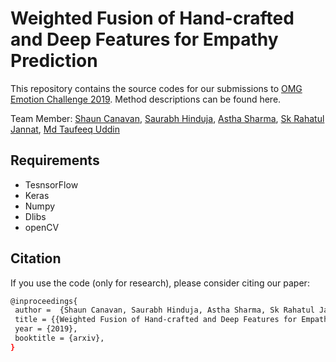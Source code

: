 # Weighted Fusion of Hand-crafted and Deep Features for Empathy Prediction

This repository contains the source codes for our submissions to [OMG Emotion Challenge 2019].
Method descriptions can be found here.

Team Member: [Shaun Canavan], [Saurabh Hinduja], [Astha Sharma], [Sk Rahatul Jannat], [Md Taufeeq Uddin ]

## Requirements
* TesnsorFlow
* Keras
* Numpy
* Dlibs
* openCV


## Citation
If you use the code (only for research), please consider citing our paper:
```sh
@inproceedings{
 author =  {Shaun Canavan, Saurabh Hinduja, Astha Sharma, Sk Rahatul Jannat, Md Taufeeq Uddin},
 title = {{Weighted Fusion of Hand-crafted and Deep Features for Empathy Prediction}},
 year = {2019},
 booktitle = {arxiv},
}
```

[OMG Emotion Challenge 2019]: <https://www2.informatik.uni-hamburg.de/wtm/omgchallenges/omg_empathy.html>
[Shaun Canavan]: <http://www.csee.usf.edu/~scanavan/>
[Saurabh Hinduja]: <mailto:saurabhh@mail.usf.edu>
[Astha Sharma]: <mailto:asthasharma@mail.usf.edu>
[Sk Rahatul Jannat]: <mailto:jannat@mail.usf.edu>
[Md Taufeeq Uddin ]: <mailto:mdtaufeeq@mail.usf.edu>
